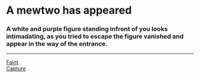 # A mewtwo has appeared
### A white and purple figure standing infront of you looks intimadating, as you tried to escape the figure vanished and appear in the way of the entrance. 
---
[Faint](mfaint.md)  
[Capture](mcapture.md)